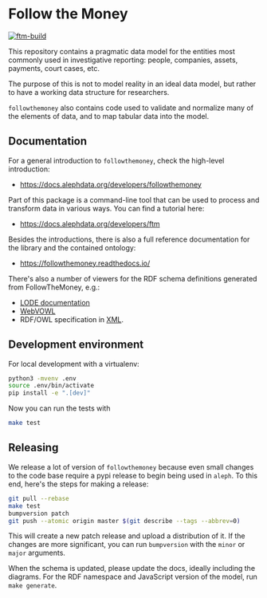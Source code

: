 # Follow the Money

[![ftm-build](https://github.com/alephdata/followthemoney/actions/workflows/build.yml/badge.svg)](https://github.com/alephdata/followthemoney/actions/workflows/build.yml)

This repository contains a pragmatic data model for the entities most
commonly used in investigative reporting: people, companies, assets,
payments, court cases, etc.

The purpose of this is not to model reality in an ideal data model, but
rather to have a working data structure for researchers.

`followthemoney` also contains code used to validate and normalize many
of the elements of data, and to map tabular data into the model.

## Documentation

For a general introduction to `followthemoney`, check the high-level introduction:

* https://docs.alephdata.org/developers/followthemoney

Part of this package is a command-line tool that can be used to process and
transform data in various ways. You can find a tutorial here:

* https://docs.alephdata.org/developers/ftm

Besides the introductions, there is also a full reference documentation for the
library and the contained ontology: 

* https://followthemoney.readthedocs.io/

There's also a number of viewers for the RDF schema definitions generated
from FollowTheMoney, e.g.:

* [LODE documentation](http://150.146.207.114/lode/extract?url=https%3A%2F%2Falephdata.github.io%2Ffollowthemoney%2Fns%2Fftm.xml&owlapi=true&imported=true&lang=en)
* [WebVOWL](https://service.tib.eu/webvowl/#iri=https://alephdata.github.io/followthemoney/ns/ftm.xml)
* RDF/OWL specification in [XML](https://alephdata.github.io/followthemoney/ns/ftm.xml).

## Development environment

For local development with a virtualenv:

```bash
python3 -mvenv .env
source .env/bin/activate
pip install -e ".[dev]"
```

Now you can run the tests with

```bash
make test
```

## Releasing

We release a lot of version of `followthemoney` because even small changes
to the code base require a pypi release to begin being used in `aleph`. To
this end, here's the steps for making a release:

```bash
git pull --rebase
make test
bumpversion patch
git push --atomic origin master $(git describe --tags --abbrev=0)
```

This will create a new patch release and upload a distribution of it. If
the changes are more significant, you can run `bumpversion` with the `minor`
or `major` arguments.

When the schema is updated, please update the docs, ideally including the
diagrams. For the RDF namespace and JavaScript version of the model, 
run `make generate`.
